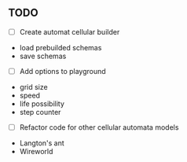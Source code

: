 ## TODO

* [ ] Create automat cellular builder
* load prebuilded schemas
* save schemas
* [ ] Add options to playground
* grid size
* speed
* life possibility
* step counter
* [ ] Refactor code for other cellular automata models
* Langton's ant
* Wireworld

